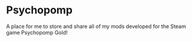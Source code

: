 # Psychopomp
A place for me to store and share all of my mods developed for the Steam game Psychopomp Gold! 
